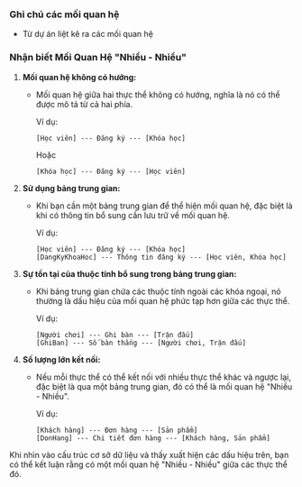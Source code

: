 ### Ghi chú các mối quan hệ
- Từ dự án liệt kê ra các mối quan hệ

### Nhận biết Mối Quan Hệ "Nhiều - Nhiều"

1. **Mối quan hệ không có hướng:**
   - Mối quan hệ giữa hai thực thể không có hướng, nghĩa là nó có thể được mô tả từ cả hai phía.

     Ví dụ:
     ```plaintext
     [Học viên] --- Đăng ký --- [Khóa học]
     ```
     Hoặc
     ```plaintext
     [Khóa học] --- Đăng ký --- [Học viên]
     ```

2. **Sử dụng bảng trung gian:**
   - Khi bạn cần một bảng trung gian để thể hiện mối quan hệ, đặc biệt là khi có thông tin bổ sung cần lưu trữ về mối quan hệ.

     Ví dụ:
     ```plaintext
     [Học viên] --- Đăng ký --- [Khóa học]
     [DangKyKhoaHoc] --- Thông tin đăng ký --- [Học viên, Khóa học]
     ```

3. **Sự tồn tại của thuộc tính bổ sung trong bảng trung gian:**
   - Khi bảng trung gian chứa các thuộc tính ngoài các khóa ngoại, nó thường là dấu hiệu của mối quan hệ phức tạp hơn giữa các thực thể.

     Ví dụ:
     ```plaintext
     [Người chơi] --- Ghi bàn --- [Trận đấu]
     [GhiBan] --- Số bàn thắng --- [Người chơi, Trận đấu]
     ```

4. **Số lượng lớn kết nối:**
   - Nếu mỗi thực thể có thể kết nối với nhiều thực thể khác và ngược lại, đặc biệt là qua một bảng trung gian, đó có thể là mối quan hệ "Nhiều - Nhiều".

     Ví dụ:
     ```plaintext
     [Khách hàng] --- Đơn hàng --- [Sản phẩm]
     [DonHang] --- Chi tiết đơn hàng --- [Khách hàng, Sản phẩm]
     ```

Khi nhìn vào cấu trúc cơ sở dữ liệu và thấy xuất hiện các dấu hiệu trên, bạn có thể kết luận rằng có một mối quan hệ "Nhiều - Nhiều" giữa các thực thể đó.

